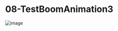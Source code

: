 # 08-TestBoomAnimation3
![image](https://user-images.githubusercontent.com/6564727/187242264-70608825-d451-4e49-8274-09ed602b7409.png)
